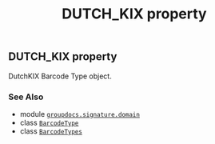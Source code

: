 ﻿---
title: DUTCH_KIX property
second_title: GroupDocs.Signature for Python via .NET API References
description: 
type: docs
url: /python-net/groupdocs.signature.domain/barcodetypes/dutch_kix/
is_root: false
weight: 280
---

## DUTCH_KIX property


DutchKIX Barcode Type object.

### See Also
* module [`groupdocs.signature.domain`](../../)
* class [`BarcodeType`](/signature/python-net/groupdocs.signature.domain/barcodetype)
* class [`BarcodeTypes`](/signature/python-net/groupdocs.signature.domain/barcodetypes)
